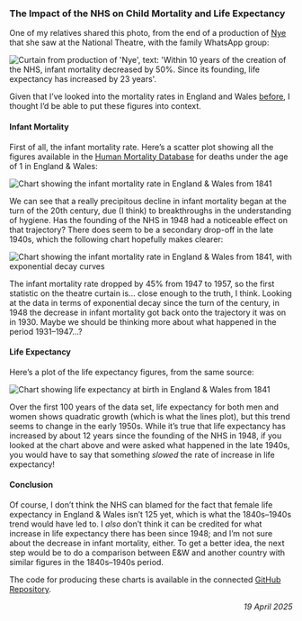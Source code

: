 ### The Impact of the NHS on Child Mortality and Life Expectancy

One of my relatives shared this photo, from the end of a production of [Nye](https://en.wikipedia.org/wiki/Nye_(play)) that she saw at the National Theatre, with the family WhatsApp group:

<img src="Nye_curtain.jpg" style="max-width:600px;"
alt="Curtain from production of 'Nye', text: 'Within 10 years of the creation of the NHS, infant mortality decreased by 50%. Since its founding, life expectancy has increased by 23 years'."
onerror="this.onerror=null;
this.src='../Nye_curtain.jpg';">

Given that I&rsquo;ve looked into the mortality rates in England and Wales [before](./posts/2023-02-28-data-science-bootcamp-reports.html), I thought I&rsquo;d be able to put these figures into context.

#### Infant Mortality

First of all, the infant mortality rate. Here&rsquo;s a scatter plot showing all the figures available in the [Human Mortality Database](https://www.mortality.org/Country/Country?cntr=GBRCENW) for deaths under the age of 1 in England & Wales:

<img src="infant_mortality_rate.png" style="max-width:600px;"
alt="Chart showing the infant mortality rate in England & Wales from 1841"
onerror="this.onerror=null;
this.src='../infant_mortality_rate.png';">

We can see that a really precipitous decline in infant mortality began at the turn of the 20th century, due (I think) to breakthroughs in the understanding of hygiene. Has the founding of the NHS in 1948 had a noticeable effect on that trajectory? There does seem to be a secondary drop-off in the late 1940s, which the following chart hopefully makes clearer:

<img src="infant_mortality_rate_decay.png" style="max-width:600px;"
alt="Chart showing the infant mortality rate in England & Wales from 1841, with exponential decay curves"
onerror="this.onerror=null;
this.src='../infant_mortality_rate_decay.png';">

The infant mortality rate dropped by 45% from 1947 to 1957, so the first statistic on the theatre curtain is... close enough to the truth, I think. Looking at the data in terms of exponential decay since the turn of the century, in 1948 the decrease in infant mortality got back onto the trajectory it was on in 1930. Maybe we should be thinking more about what happened in the period 1931&ndash;1947...?

#### Life Expectancy

Here&rsquo;s a plot of the life expectancy figures, from the same source:

<img src="life_expectancy.png" style="max-width:600px;"
alt="Chart showing life expectancy at birth in England & Wales from 1841"
onerror="this.onerror=null;
this.src='../life_expectancy.png';">

Over the first 100 years of the data set, life expectancy for both men and women shows quadratic growth (which is what the lines plot), but this trend seems to change in the early 1950s. While it&rsquo;s true that life expectancy has increased by about 12 years since the founding of the NHS in 1948, if you looked at the chart above and were asked what happened in the late 1940s, you would have to say that something *slowed* the rate of increase in life expectancy!

#### Conclusion

Of course, I don&rsquo;t think the NHS can blamed for the fact that female life expectancy in England & Wales isn&rsquo;t 125 yet, which is what the 1840s&ndash;1940s trend would have led to. I *also* don&rsquo;t think it can be credited for what increase in life expectancy there has been since 1948; and I&rsquo;m not sure about the decrease in infant mortality, either. To get a better idea, the next step would be to do a comparison between E&W and another country with similar figures in the 1840s&ndash;1940s period.

The code for producing these charts is available in the connected [GitHub Repository](https://github.com/MatthewGotham/deaths-England-Wales).

<div style="text-align:right;font-style:italic">19 April 2025</div>
